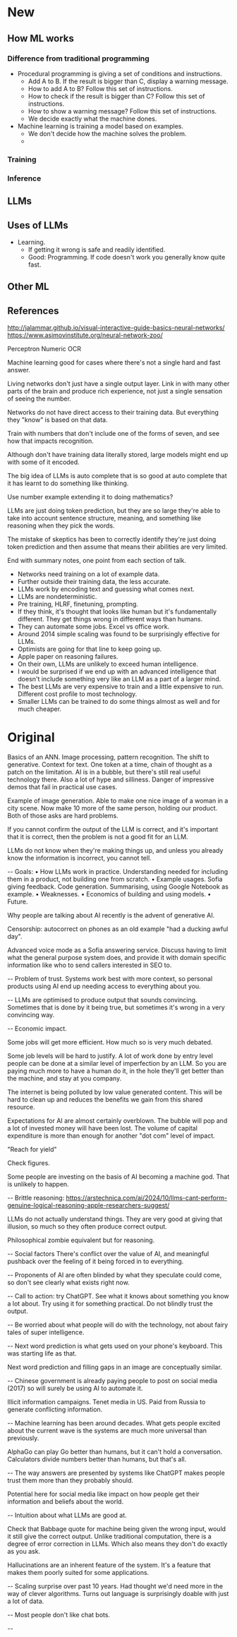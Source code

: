# New

## How ML works
### Difference from traditional programming
- Procedural programming is giving a set of conditions and instructions.
    - Add A to B. If the result is bigger than C, display a warning message.
    - How to add A to B? Follow this set of instructions.
    - How to check if the result is bigger than C? Follow this set of instructions.
    - How to show a warning message? Follow this set of instructions.
    - We decide exactly what the machine dones.
- Machine learning is training a model based on examples.
    - We don't decide how the machine solves the problem.
    -

### Training

### Inference

## LLMs

## Uses of LLMs
- Learning.
    - If getting it wrong is safe and readily identified.
    - Good: Programming. If code doesn't work you generally know quite fast.

## Other ML


## References
http://jalammar.github.io/visual-interactive-guide-basics-neural-networks/
https://www.asimovinstitute.org/neural-network-zoo/

Perceptron
Numeric OCR

Machine learning good for cases where there's not a single hard and fast answer.

Living networks don't just have a single output layer. Link in with many other parts of the brain and produce rich experience, not just a single sensation of seeing the number.

Networks do not have direct access to their training data. But everything they "know" is based on that data.

Train with numbers that don't include one of the forms of seven, and see how that impacts recognition.

Although don't have training data literally stored, large models might end up with some of it encoded.

The big idea of LLMs is auto complete that is so good at auto complete that it has learnt to do something like thinking.

Use number example extending it to doing mathematics?

LLMs are just doing token prediction, but they are so large they're able to take into account sentence structure, meaning, and something like reasoning when they pick the words.

The mistake of skeptics has been to correctly identify they're just doing token prediction and then assume that means their abilities are very limited.

End with summary notes, one point from each section of talk.



- Networks need training on a lot of example data.
- Further outside their training data, the less accurate.
- LLMs work by encoding text and guessing what comes next.
- LLMs are nondeterministic.
- Pre training, HLRF, finetuning, prompting.
- If they think, it's thought that looks like human but it's fundamentally different. They get things wrong in different ways than humans.
- They can automate some jobs. Excel vs office work.
- Around 2014 simple scaling was found to be surprisingly effective for LLMs.
- Optimists are going for that line to keep going up.
- Apple paper on reasoning failures.
- On their own, LLMs are unlikely to exceed human intelligence.
- I would be surprised if we end up with an advanced intelligence that doesn't include something very like an LLM as a part of a larger mind.
- The best LLMs are very expensive to train and a little expensive to run. Different cost profile to most technology.
- Smaller LLMs can be trained to do some things almost as well and for much cheaper.


# Original

Basics of an ANN.
Image processing, pattern recognition.
The shift to generative.
Context for text.
One token at a time, chain of thought as a patch on the limitation.
AI is in a bubble, but there's still real useful technology there. Also a lot of hype and silliness.
Danger of impressive demos that fail in practical use cases.

Example of image generation. Able to make one nice image of a woman in a city scene. Now make 10 more of the same person, holding our product. Both of those asks are hard problems.

If you cannot confirm the output of the LLM is correct, and it's important that it is correct, then the problem is not a good fit for an LLM.

LLMs do not know when they're making things up, and unless you already know the information is incorrect, you cannot tell.

--
Goals:
• How LLMs work in practice. Understanding needed for including them in a product, not building one from scratch.
• Example usages. Sofia giving feedback. Code generation. Summarising, using Google Notebook as example.
• Weaknesses.
• Economics of building and using models.
• Future.

Why people are talking about AI recently is the advent of generative AI.

Censorship: autocorrect on phones as an old example "had a ducking awful day".

Advanced voice mode as a Sofia answering service. Discuss having to limit what the general purpose system does, and provide it with domain specific information like who to send callers interested in SEO to.

--
Problem of trust. Systems work best with more context, so personal products using AI end up needing access to everything about you.

--
LLMs are optimised to produce output that sounds convincing. Sometimes that is done by it being true, but sometimes it's wrong in a very convincing way.

--
Economic impact.

Some jobs will get more efficient. How much so is very much debated.

Some job levels will be hard to justify. A lot of work done by entry level people can be done at a similar level of imperfection by an LLM. So you are paying much more to have a human do it, in the hole they'll get better than the machine, and stay at you company.

The internet is being polluted by low value generated content. This will be hard to clean up and reduces the benefits we gain from this shared resource.

Expectations for AI are almost certainly overblown. The bubble will pop and a lot of invested money will have been lost. The volume of capital expenditure is more than enough for another "dot com" level of impact.

"Reach for yield"

Check figures.

Some people are investing on the basis of AI becoming a machine god. That is unlikely to happen.

--
Brittle reasoning: https://arstechnica.com/ai/2024/10/llms-cant-perform-genuine-logical-reasoning-apple-researchers-suggest/

LLMs do not actually understand things. They are very good at giving that illusion, so much so they often produce correct output.

Philosophical zombie equivalent but for reasoning.

--
Social factors
There's conflict over the value of AI, and meaningful pushback over the feeling of it being forced in to everything.

--
Proponents of AI are often blinded by what they speculate could come, so don't see clearly what exists right now.

--
Call to action: try ChatGPT. See what it knows about something you know a lot about. Try using it for something practical. Do not blindly trust the output.

--
Be worried about what people will do with the technology, not about fairy tales of super intelligence.

--
Next word prediction is what gets used on your phone's keyboard. This was starting life as that.

Next word prediction and filling gaps in an image are conceptually similar.

--
Chinese government is already paying people to post on social media (2017) so will surely be using AI to automate it.

Illicit information campaigns. Tenet media in US. Paid from Russia to generate conflicting information.

--
Machine learning has been around decades. What gets people excited about the current wave is the systems are much more universal than previously.

AlphaGo can play Go better than humans, but it can't hold a conversation. Calculators divide numbers better than humans, but that's all.

--
The way answers are presented by systems like ChatGPT makes people trust them more than they probably should.

Potential here for social media like impact on how people get their information and beliefs about the world.

--
Intuition about what LLMs are good at.

Check that Babbage quote for machine being given the wrong input, would it still give the correct output. Unlike traditional computation, there is a degree of error correction in LLMs. Which also means they don't do exactly as you ask.

Hallucinations are an inherent feature of the system. It's a feature that makes them poorly suited for some applications.

--
Scaling surprise over past 10 years. Had thought we'd need more in the way of clever algorithms. Turns out language is surprisingly doable with just a lot of data.

--
Most people don't like chat bots.

--


